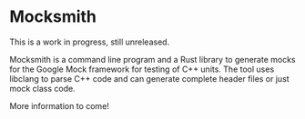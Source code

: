 # Mocksmith

This is a work in progress, still unreleased.

Mocksmith is a command line program and a Rust library to generate mocks for the
Google Mock framework for testing of C++ units. The tool uses libclang to parse
C++ code and can generate complete header files or just mock class code.

More information to come!
